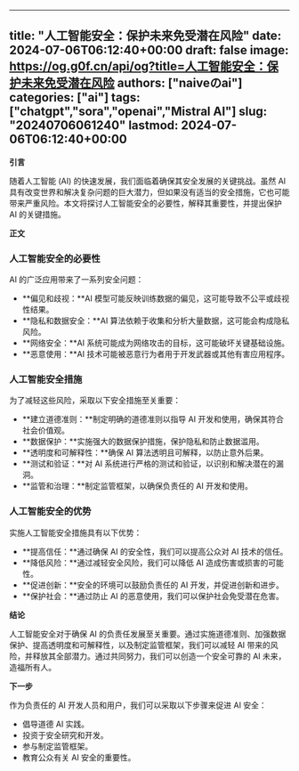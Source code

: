 
---
title: "人工智能安全：保护未来免受潜在风险"
date: 2024-07-06T06:12:40+00:00
draft: false
image: https://og.g0f.cn/api/og?title=人工智能安全：保护未来免受潜在风险
authors: ["naiveのai"]
categories: ["ai"]
tags: ["chatgpt","sora","openai","Mistral AI"]
slug: "20240706061240"
lastmod: 2024-07-06T06:12:40+00:00
---
**引言**

随着人工智能 (AI) 的快速发展，我们面临着确保其安全发展的关键挑战。虽然 AI 具有改变世界和解决复杂问题的巨大潜力，但如果没有适当的安全措施，它也可能带来严重风险。本文将探讨人工智能安全的必要性，解释其重要性，并提出保护 AI 的关键措施。

**正文**

### 人工智能安全的必要性

AI 的广泛应用带来了一系列安全问题：

- **偏见和歧视：**AI 模型可能反映训练数据的偏见，这可能导致不公平或歧视性结果。
- **隐私和数据安全：**AI 算法依赖于收集和分析大量数据，这可能会构成隐私风险。
- **网络安全：**AI 系统可能成为网络攻击的目标，这可能破坏关键基础设施。
- **恶意使用：**AI 技术可能被恶意行为者用于开发武器或其他有害应用程序。

### 人工智能安全措施

为了减轻这些风险，采取以下安全措施至关重要：

- **建立道德准则：**制定明确的道德准则以指导 AI 开发和使用，确保其符合社会价值观。
- **数据保护：**实施强大的数据保护措施，保护隐私和防止数据滥用。
- **透明度和可解释性：**确保 AI 算法透明且可解释，以防止意外后果。
- **测试和验证：**对 AI 系统进行严格的测试和验证，以识别和解决潜在的漏洞。
- **监管和治理：**制定监管框架，以确保负责任的 AI 开发和使用。

### 人工智能安全的优势

实施人工智能安全措施具有以下优势：

- **提高信任：**通过确保 AI 的安全性，我们可以提高公众对 AI 技术的信任。
- **降低风险：**通过减轻安全风险，我们可以降低 AI 造成伤害或损害的可能性。
- **促进创新：**安全的环境可以鼓励负责任的 AI 开发，并促进创新和进步。
- **保护社会：**通过防止 AI 的恶意使用，我们可以保护社会免受潜在危害。

**结论**

人工智能安全对于确保 AI 的负责任发展至关重要。通过实施道德准则、加强数据保护、提高透明度和可解释性，以及制定监管框架，我们可以减轻 AI 带来的风险，并释放其全部潜力。通过共同努力，我们可以创造一个安全可靠的 AI 未来，造福所有人。

**下一步**

作为负责任的 AI 开发人员和用户，我们可以采取以下步骤来促进 AI 安全：

- 倡导道德 AI 实践。
- 投资于安全研究和开发。
- 参与制定监管框架。
- 教育公众有关 AI 安全的重要性。
